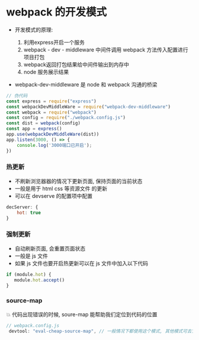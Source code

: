 # webpack 的开发模式


- 开发模式的原理:
    1. 利用express开启一个服务
    2. webpack - dev - middleware 中间件调用 webpack 方法传入配置进行项目打包
    3. webpack返回打包结果给中间件输出到内存中
    4. node 服务展示结果

- webpack-dev-middleware 是 node 和 webpack 沟通的桥梁

```js
// 伪代码
const express = require("express")
const webpackDevMiddleWare = require("webpack-dev-middleware")
const webpack = require("webpack")
const config = require("./webpack.config.js")
const dist = webpack(config)
const app = express()
app.use(webpackDevMiddleWare(dist))
app.listen(3000, () => {
    console.log('3000端口已开启');
})
```

### 热更新

- 不刷新浏览器器的情况下更新页面, 保持页面的当前状态
- 一般是用于 html css 等资源文件 的更新
- 可以在 devserve 的配置项中配置

```js
decServer: {
    hot: true
}
```

### 强制更新

- 自动刷新页面, 会重置页面状态
- 一般是 js 文件
- 如果 js 文件也要开启热更新可以在 js 文件中加入以下代码

```js
if (module.hot) {
   module.hot.accept()
}
```

### source-map

:boom: 代码出现错误的时候, soure-map 能帮助我们定位到代码的位置

```js
// webpack.config.js
 devtool: "eval-cheap-source-map", // 一般情况下都使用这个模式, 其他模式可去官网查看

```


